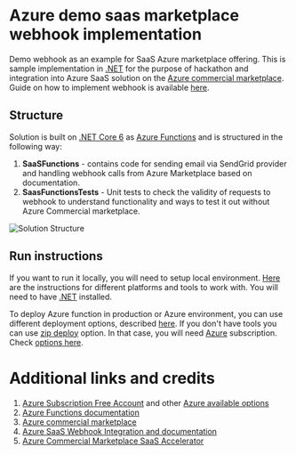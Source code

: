 # Azure demo saas marketplace webhook implementation

Demo webhook as an example for SaaS Azure marketplace offering. This is sample implementation in [.NET](https://dot.net) for the purpose of hackathon and integration into Azure SaaS solution
on the [Azure commercial marketplace](https://docs.microsoft.com/en-us/azure/marketplace/). Guide on how to implement webhook is available [here](https://docs.microsoft.com/en-us/azure/marketplace/partner-center-portal/pc-saas-fulfillment-webhook).

## Structure

Solution is built on [.NET Core 6](https://dot.net) as [Azure Functions](https://docs.microsoft.com/en-us/azure/azure-functions/functions-overview) and is structured in the following way:
1. **SaaSFunctions** - contains code for sending email via SendGrid provider and handling webhook calls from Azure Marketplace based on documentation.
2. **SaasFunctionsTests** - Unit tests to check the validity of requests to webhook to understand functionality and ways to test it out without Azure Commercial marketplace.

![Solution Structure](https://webeudatastorage.blob.core.windows.net/web/saas-hackathon-webhook-solution-structure.png)

## Run instructions

If you want to run it locally, you will need to setup local environment. [Here](https://docs.microsoft.com/en-us/azure/azure-functions/functions-develop-local) are the instructions for different platforms and tools to work with. You will need to have [.NET](https://dot.net) installed.

To deploy Azure function in production or Azure environment, you can use different deployment options, described [here](https://docs.microsoft.com/en-us/azure/azure-functions/functions-deployment-technologies). If you don't have tools
you can use [zip deploy](https://docs.microsoft.com/en-us/azure/azure-functions/functions-deployment-technologies#zip-deploy) option. In that case, you will need [Azure](https://azure.com) subscription. Check [options here](https://azure.microsoft.com/en-us/pricing/purchase-options/).

# Additional links and credits

1. [Azure Subscription Free Account](https://azure.microsoft.com/en-us/free/) and other [Azure available options](https://azure.microsoft.com/en-us/pricing/purchase-options/)
2. [Azure Functions documentation](https://docs.microsoft.com/en-us/azure/azure-functions/functions-overview)
3. [Azure commercial marketplace](https://docs.microsoft.com/en-us/azure/marketplace/)
4. [Azure SaaS Webhook Integration and documentation](https://docs.microsoft.com/en-us/azure/marketplace/partner-center-portal/pc-saas-fulfillment-webhook)
5. [Azure Commercial Marketplace SaaS Accelerator](https://github.com/Azure/Commercial-Marketplace-SaaS-Accelerator)